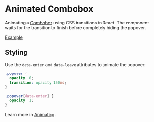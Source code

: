 # Animated Combobox

<p class="description">
  Animating a <a href="/components/combobox">Combobox</a> using CSS transitions in React. The component waits for the transition to finish before completely hiding the popover.
</p>

<a href="./index.tsx" data-playground>Example</a>

## Styling

Use the `data-enter` and `data-leave` attributes to animate the popover:

```css
.popover {
  opacity: 0;
  transition: opacity 150ms;
}

.popover[data-enter] {
  opacity: 1;
}
```

Learn more in [Animating](/guide/animating).
